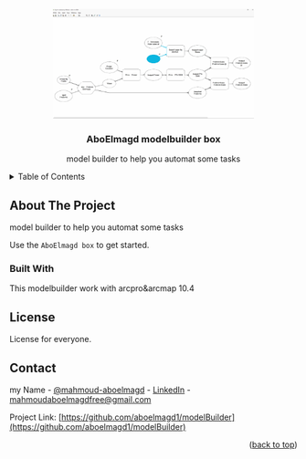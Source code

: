 <div id="top"></div>





<!-- PROJECT LOGO -->
<br />
<div align="center">
  <a href="https://github.com/aboelmagd1/modelBuilder">
    <img src="img/rd.png" alt="Logo" width="70%" >
  </a>

  <h3 align="center">AboElmagd modelbuilder box</h3>

  <p align="center">
    model builder to help you automat some tasks
    </p>
</div>

<!-- TABLE OF CONTENTS -->
<details>
  <summary>Table of Contents</summary>
  <ol>
    <li>
       modelbuiders contains on
              <ul>
                <li>Collect feature class</li>
              <li>Convert mxd</li>
              <li>Export
              <ul>  
               <li>Export features by Attribute with new GDB</li>
                     <li>export to autocade</li>
                     </ul>  
      </li>
      
  </ol>
</details>


<!-- ABOUT THE PROJECT -->
## About The Project

model builder to help you automat some tasks

Use the `AboElmagd box` to get started.
 <br />


### Built With

This modelbuilder work with arcpro&arcmap 10.4 




<!-- LICENSE -->
## License

License for everyone.




<!-- CONTACT -->
## Contact

my Name - [@mahmoud-aboelmagd](https://github.com/aboelmagd1/) - [LinkedIn](https://www.linkedin.com/in/mahmoud-aboelmagd/) - mahmoudaboelmagdfree@gmail.com

Project Link: [https://github.com/aboelmagd1/modelBuilder](https://github.com/aboelmagd1/modelBuilder)

<p align="right">(<a href="#top">back to top</a>)</p>
